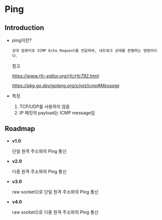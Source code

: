 # Ping

## Introduction

- ping이란?

      상대 컴퓨터로 ICMP Echo Request를 전달하여, 네트워크 상태를 판별하는 명령어이다.

  참고

  *https://www.rfc-editor.org/rfc/rfc792.html*

  *https://pkg.go.dev/golang.org/x/net/icmp#Message*

- 특징

  1. TCP/UDP를 사용하지 않음
  2. IP 패킷의 payload는 ICMP message임

## Roadmap

- **v1.0**

  단일 원격 주소와의 Ping 통신

- **v2.0**

  다중 원격 주소와의 Ping 통신

- **v3.0**

  raw socket으로 단일 원격 주소와의 Ping 통신

- **v4.0**

  raw socket으로 다중 원격 주소와의 Ping 통신
